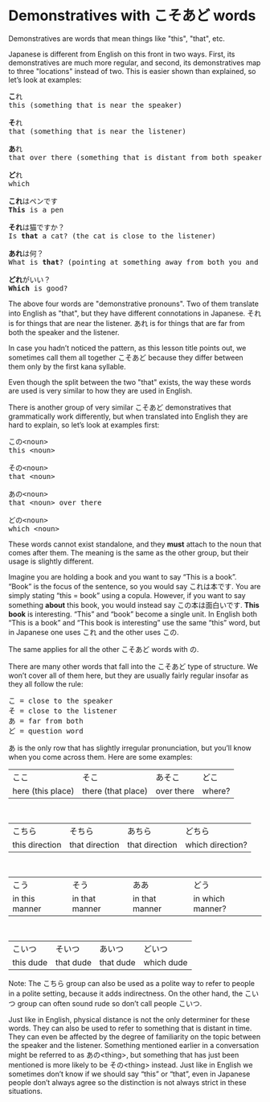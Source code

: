 # Demonstratives with こそあど words

Demonstratives are words that mean things like "this", "that", etc.

Japanese is different from English on this front in two ways. First, its demonstratives are much more regular, and second, its demonstratives map to three "locations" instead of two. This is easier shown than explained, so let’s look at examples:

<pre>
<b>こ</b>れ
this (something that is near the speaker)

<b>そ</b>れ
that (something that is near the listener)

<b>あ</b>れ
that over there (something that is distant from both speaker and listener)

<b>ど</b>れ
which 

<b>これ</b>はペンです
<b>This</b> is a pen

<b>それ</b>は猫ですか？
Is <b>that</b> a cat? (the cat is close to the listener)

<b>あれ</b>は何？
What is <b>that</b>? (pointing at something away from both you and the listener)

<b>どれ</b>がいい？  
<b>Which</b> is good?
</pre>

The above four words are "demonstrative pronouns". Two of them translate into English as "that", but they have different connotations in Japanese. それ is for things that are near the listener. あれ is for things that are far from both the speaker and the listener.

In case you hadn’t noticed the pattern, as this lesson title points out, we sometimes call them all together こそあど because they differ between them only by the first kana syllable.

Even though the split between the two "that" exists, the way these words are used is very similar to how they are used in English.

There is another group of very similar こそあど demonstratives that grammatically work differently, but when translated into English they are hard to explain, so let’s look at examples first:

<pre>
この&lt;noun&gt;
this &lt;noun&gt;

その&lt;noun&gt;
that &lt;noun&gt;

あの&lt;noun&gt;
that &lt;noun&gt; over there

どの&lt;noun&gt;
which &lt;noun&gt;
</pre>

These words cannot exist standalone, and they **must** attach to the noun that comes after them. The meaning is the same as the other group, but their usage is slightly different. 

Imagine you are holding a book and you want to say “This is a book”. “Book” is the focus of the sentence, so you would say これは本です. You are simply stating “this \= book” using a copula. However, if you want to say something **about** this book, you would instead say この本は面白いです. **This book** is interesting. “This” and “book” become a single unit. In English both “This is a book” and “This book is interesting” use the same “this” word, but in Japanese one uses これ and the other uses この. 

The same applies for all the other こそあど words with の. 

There are many other words that fall into the こそあど type of structure. We won’t cover all of them here, but they are usually fairly regular insofar as they all follow the rule:

<pre>
こ = close to the speaker  
そ = close to the listener  
あ = far from both  
ど = question word
</pre>

あ is the only row that has slightly irregular pronunciation, but you’ll know when you come across them. Here are some examples:

|                   |                    |            |         |
|-------------------|--------------------|------------|---------|
| ここ              | そこ               | あそこ     | どこ    |
| here (this place) | there (that place) | over there | where?  |

<br />

|                 |                 |                |                  |
|-----------------|-----------------|----------------|------------------|
| こちら          | そちら          | あちら         | どちら           |
| this direction  | that direction  | that direction | which direction? |

<br />

|                 |                |                |                  |
|-----------------|----------------|----------------|------------------|
| こう            | そう           | ああ           | どう             |
| in this manner  | in that manner | in that manner | in which manner? |

<br />

|           |           |            |            |
|-----------|-----------|------------|------------|
| こいつ    | そいつ    | あいつ     | どいつ     |
| this dude | that dude | that dude  | which dude |

Note: The こちら group can also be used as a polite way to refer to people in a polite setting, because it adds indirectness. On the other hand, the こいつ group can often sound rude so don’t call people こいつ.

Just like in English, physical distance is not the only determiner for these words. They can also be used to refer to something that is distant in time. They can even be affected by the degree of familiarity on the topic between the speaker and the listener. Something mentioned earlier in a conversation might be referred to as あの\<thing\>, but something that has just been mentioned is more likely to be その\<thing\> instead. Just like in English we sometimes don’t know if we should say “this” or “that”, even in Japanese people don’t always agree so the distinction is not always strict in these situations.  
